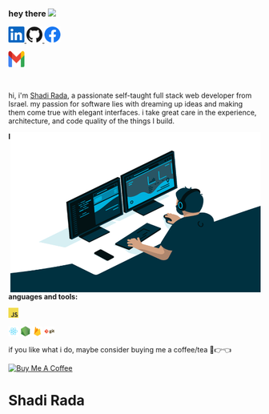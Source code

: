 ### hey there <img src="https://media.giphy.com/media/hvRJCLFzcasrR4ia7z/giphy.gif" width="25px">
<a href="https://www.linkedin.com/in/shadi-rada/">
  <img alt="LinkedIn" height="32" width="32" src="./assets/linkedin.svg">
</a>
<a href="https://github.com/shakkyr">
  <img alt="GitHub" height="32" width="32" src="./assets/github.svg">
</a>
<a href="https://www.facebook.com/shadi.rada.5">
  <img alt="Facebook" height="32" width="32" src="./assets/facebook.svg">
</a>

  [<img alt="alt_text" height="32" width="32" src="./assets/gmail.svg" />](mailto:shakkyr@gmail.com)


<br />

hi, i'm [Shadi Rada](https://www.linkedin.com/in/shadi-rada/), a passionate self-taught full stack web developer from Israel. my passion for software lies with dreaming up ideas and making them come true with elegant interfaces. i take great care in the experience, architecture, and code quality of the things I build.



  <img align="right" alt="GIF" src="./code.gif" width="500" height="320" />
  

**languages and tools:**  

<code><img height="20" src="https://raw.githubusercontent.com/github/explore/80688e429a7d4ef2fca1e82350fe8e3517d3494d/topics/javascript/javascript.png"></code>

<code><img height="20" src="https://raw.githubusercontent.com/github/explore/80688e429a7d4ef2fca1e82350fe8e3517d3494d/topics/react/react.png"></code>
<code><img height="20" src="https://raw.githubusercontent.com/github/explore/80688e429a7d4ef2fca1e82350fe8e3517d3494d/topics/nodejs/nodejs.png"></code>
<code><img height="20" src="https://raw.githubusercontent.com/github/explore/80688e429a7d4ef2fca1e82350fe8e3517d3494d/topics/firebase/firebase.png"></code>
<code><img height="20" src="https://raw.githubusercontent.com/github/explore/80688e429a7d4ef2fca1e82350fe8e3517d3494d/topics/git/git.png"></code>



if you like what i do, maybe consider buying me a coffee/tea 🥺👉👈

<a href="https://paypal.me/shakkyr?country.x=IL&locale.x=en_US" target="_blank"><img src="https://cdn.buymeacoffee.com/buttons/v2/default-red.png" alt="Buy Me A Coffee" width="150" ></a>







# Shadi Rada

